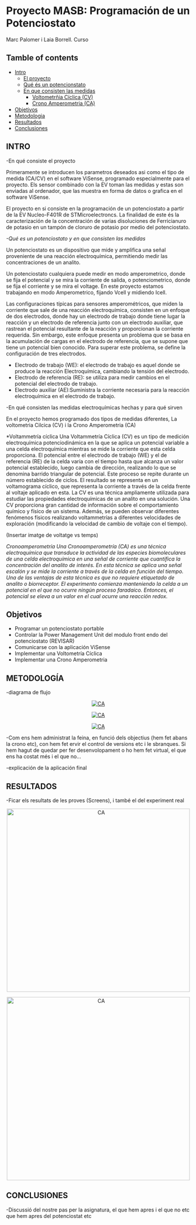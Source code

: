 # Proyecto MASB: Programación de un Potenciostato

Marc Palomer i Laia Borrell. Curso 

## Tamble of contents 

* [Intro](#Hola1)
  * [El proyecto](#Hola2)
  * [Qué és un potencionstato](#Hola3)
  * [En que consisten las medidas](#Hola4)
    * [Voltometrñia Cíclica (CV)](#Hola5)
    * [Crono Amperometria (CA)](#Hola6)
* [Objetivos](#Objetivos)
* [Metodologia](#Metodologia)
* [Resultados](#Resultados)
* [Conclusiones](#Conclusiones)



## INTRO<Hola1>

-En qué consiste el proyecto<Hola2>

Primeramente se introducen los parametros deseados asi como el tipo de medida (CA/CV) en el software ViSense, programado especialmente para el proyecto. Els sensor combinado con la EV toman las medidas y estas son enviadas al ordenador, que las muestra en forma de datos o grafica en el software ViSense. 

El proyecto en si consiste en la programación de un potenciostato a partir de la EV Nucleo-F401R de STMicroelectroncs. La finalidad de este és la caracterización de la concentración de varias disoluciones de Ferricianuro de potasio en un tampón de cloruro de potasio por medio del potenciostato. 

*-Qué es un potenciostato y en que consisten las medidas*<Hola3>

Un potenciostato es un dispositivo que mide y amplifica una señal proveniente de una reacción electroquímica, permitiendo medir las concentraciones de un analito.

Un  potenciostato cualquiera puede medir en modo amperometrico, donde se fija el potencial y se mira la corriente de salida, o potenciometrico, donde se fija el corriente y se mira el voltage.  En este proyecto estamos trabajando en modo Amperometrico, fijando Vcell y midiendo Icell. 

Las configuraciones típicas para sensores amperométricos, que miden la corriente que sale de una reacción electroquímica, consisten en un enfoque de dos electrodos, donde hay un electrodo de trabajo donde tiene lugar la reacción y un electrodo de referencia junto con un electrodo auxiliar, que rastrean el potencial resultante de la reacción y proporcionan la corriente requerida. Sin embargo, este enfoque presenta un problema que se basa en la acumulación de cargas en el electrodo de referencia, que se supone que tiene un potencial bien conocido. Para superar este problema, se define la configuración de tres electrodos.

* Electrodo de trabajo (WE): el electrodo de trabajo es aquel donde se produce la reacción Electroquímica, cambiando la tensión del electrodo.
* Electrodo de referencia (RE): se utiliza para medir cambios en el potencial del electrodo de trabajo.
* Electrodo auxiliar (AE):Suministra la corriente necesaria para la reacción electroquímica en el electrodo de trabajo.



-En qué consisten las medidas electroquímicas hechas y para qué sirven<Hola4>

En el proyecto hemos programado dos tipos de medidas diferentes, La voltometria Cilcica (CV) i la Crono Amperometria (CA)

*Voltammetría cíclica <Hola5>
Una Voltammetría Cíclica (CV) es un tipo de medición electroquímica potenciodinámica en la que se aplica un potencial variable a una celda electroquímica mientras se mide la corriente que esta celda proporciona. El potencial entre el electrodo de trabajo (WE) y el de referencia (RE) de la celda varía con el tiempo hasta que alcanza un valor potencial establecido, luego cambia de dirección, realizando lo que se denomina barrido triangular de potencial. Este proceso se repite durante un número establecido de ciclos. El resultado se representa en un voltamograma cíclico, que representa la corriente a través de la celda frente al voltaje aplicado en esta. La CV es una técnica ampliamente utilizada para estudiar las propiedades electroquímicas de un analito en una solución. Una CV proporciona gran cantidad de información sobre el comportamiento químico y físico de un sistema. Además, se pueden observar diferentes fenómenos físicos realizando voltammetrías a diferentes velocidades de exploración (modificando la velocidad de cambio de voltaje con el tiempo).



(Insertar imatge de voltatge vs temps)

*Cronoamperometría <Hola6>
Una Cronoamperometría (CA) es una técnica electroquímica que transduce la actividad de las especies biomoleculares de una celda electroquímica en una señal de corriente que cuantifica la concentración del analito de interés. En esta técnica se aplica una señal escalón y se mide la corriente a través de la celda en función del tiempo. Una de las ventajas de esta técnica es que no requiere etiquetado de analito o biorreceptor. El experimento comienza manteniendo la celda a un potencial en el que no ocurre ningún proceso faradaico. Entonces, el potencial se eleva a un valor en el cual ocurre una reacción redox.*

## Objetivos<Objetivos>

* Programar un potenciostato portable
* Controlar la Power Management Unit del modulo front endo del potenciostato (REVISAR)
* Comunicarse con la aplicación ViSense 
* Implementar una Voltometría Cíclica
* Implementar una Crono Amperometria

## METODOLOGÍA<Metodologia>

-diagrama de flujo



<p align="center">
<a href="assets/CA.jpeg">
<img src="assets/imgs/CA.jpeg" alt="CA" />
</a>
</p>





<p align="center">
<a href="assets/CV.jpeg">
<img src="assets/imgs/CV.jpeg" alt="CA" />
</a>
</p>

<p align="center">
<a href="assets/Micro.jpeg">
<img src="assets/imgs/Micro.jpeg" alt="CA" />
</a>
</p>




-Com ens hem administrat la feina, en funció dels objectius (hem fet abans la crono etc), con hem fet ervir el control de versions etc i le sbranques. Si hem hagut de quedar per fer desenvolopament o ho hem fet virtual, el que ens ha costat més i el que no...

-explicación de la aplicación final

## RESULTADOS<Resultados>

-Ficar els resultats de les proves (Screens), i també el del experiment real

<p align="center">
<a href="assets/Micro.jpeg">
<img src="assets/imgs/cronoViSense.png" alt="CA" / width=500/>
</a>
</p>

<p align="center">
<a href="assets/Micro.jpeg">
<img src="assets/imgs/CVviSense.png" alt="CA" /width=500/>
</a>
</p>

## CONCLUSIONES<Conclusiones>

  -Discussió del nostre pas per la asignatura, el que hem apres i el que no etc que hem apres del potenciostat etc